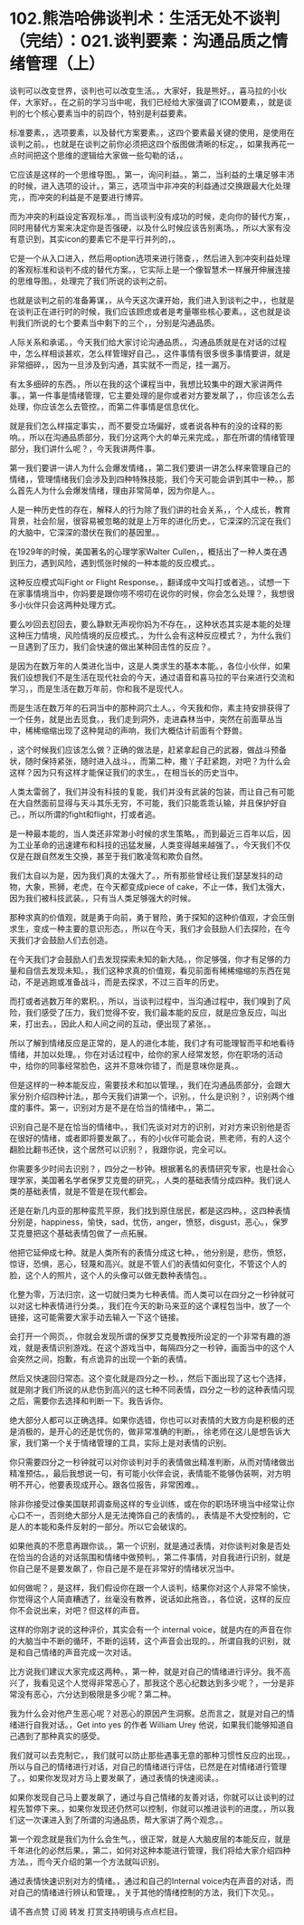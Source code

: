 # 102.熊浩哈佛谈判术：生活无处不谈判（完结）：021.谈判要素：沟通品质之情绪管理（上）

谈判可以改变世界，谈判也可以改变生活。，大家好，我是熊好。，喜马拉的小伙伴，大家好。，在之前的学习当中呢，我们已经给大家强调了ICOM要素，，就是谈判的七个核心要素当中的前四个，特别是利益要素。

标准要素，，选项要素，以及替代方案要素。，这四个要素最关键的使用，是使用在谈判之前。，也就是在谈判之前你必须把这四个版图做清晰的标定。，如果我再花一点时间把这个思维的逻辑给大家做一些勾勒的话，。

它应该是这样的一个思维导图。，第一，询问利益。，第二，当利益的土壤足够丰沛的时候，进入选项的设计。，第三，选项当中非冲突的利益通过交换跟最大化处理完，，而冲突的利益是不是要进行博弈。

而为冲突的利益设定客观标准。，而当谈判没有成功的时候，走向你的替代方案，，同时用替代方案来决定你是否强硬，以及什么时候应该告别离场。，所以大家有没有意识到，其实icon的要素它不是平行并列的，。

它是一个从入口进入，然后用option选项来进行筛查，，然后进入到冲突利益处理的客观标准和谈判不成的替代方案。，它实际上是一个像智慧术一样展开伸展连接的思维导图。，处理完了我们所说的谈判之前。

也就是谈判之前的准备筹谋，，从今天这次课开始，我们进入到谈判之中，，也就是在谈判正在进行时的时候，我们应该顾虑或者是考量哪些核心要素。，这也就是谈判我们所说的七个要素当中剩下的三个，，分别是沟通品质。

人际关系和承诺。，今天我们给大家讨论沟通品质。，沟通品质就是在对话的过程中，怎么样相谈甚欢，怎么样管理好自己。，这件事情有很多很多事情要讲，就是非常细碎，，因为一旦涉及到沟通，其实就不一而足，挂一漏万。

有太多细碎的东西。，所以在我的这个课程当中，我想比较集中的跟大家讲两件事。，第一件事是情绪管理，它主要处理的是你或者对方要发飙了，，你应该怎么去处理，你应该怎么去管控。，而第二件事情是信息优化。

就是我们怎么样描定事实，，而不要受立场偏好，或者说各种有的没的诠释的影响。，所以在沟通品质部分，我们分这两个大的单元来完成。，那在所谓的情绪管理部分，我们讲什么呢？，今天我讲两件事。

第一我们要讲一讲人为什么会爆发情绪，，第二我们要讲一讲怎么样来管理自己的情绪，，管理情绪我们会涉及到四种特殊技能，我们今天可能会讲到其中一种。，那么首先人为什么会爆发情绪，理由非常简单，因为你是人。。

人是一种历史性的存在，解释人的行为除了我们讲的社会关系，，个人成长，教育背景，社会阶层，很容易被忽略的就是上万年的进化历史。，它深深的沉淀在我们的大脑中，它深深的潜伏在我们的基因里。。

在1929年的时候，美国著名的心理学家Walter Cullen，，概括出了一种人类在遇到压力，遇到风险，遇到慌张时候的一种本能的反应模式。。

这种反应模式叫Fight or Flight Response。，翻译成中文叫打或者逃。，试想一下在家事情境当中，你妈要是跟你唠不唠叨在说你的时候，你会怎么处理？，我想很多小伙伴只会这两种处理方式。

要么吵回去怼回去，要么静默无声视你妈为不存在。，这种状态其实是本能的处理这种压力情境，风险情境的反应模式。，为什么会有这种反应模式？，为什么我们一旦遇到了压力，我们会快速的做出某种回击性的反应？。

是因为在数万年的人类进化当中，这是人类求生的基本本能。，各位小伙伴，如果我们设想我们不是生活在现代社会的今天，通过语音和喜马拉的平台来进行交流和学习，，而是生活在数万年前，你和我不是现代人。

而是生活在数万年的石洞当中的那种洞穴土人。，今天我和你，素主持安排获得了一个任务，就是出去觅食。，我们走到洞外，走进森林当中，突然在前面草丛当中，稀稀缩缩出现了这种晃动的声响，我们大概估计前面有个野兽。

，这个时候我们应该怎么做？正确的做法是，赶紧拿起自己的武器，做战斗预备状，随时保持紧张，随时进入战斗。，而第二种，撒丫子赶紧跑，对吧？为什么会这样？因为只有这样才能保证我们的求生。，在相当长的历史当中。

人类太雷弱了，我们并没有科技的复能，我们并没有武装的包装，而让自己有可能在大自然面前显得与天斗其乐无穷，不可能，我们只能乖乖认输，并且保护好自己。，所以所谓的fight和flight，打或者逃。

是一种最本能的，当人类还非常渺小时候的求生策略。，而到最近三百年以后，因为工业革命的迅速建布和科技的迅猛发展，人类变得越来越强了。，今天我们不仅仅是在跟自然发生交换，甚至于我们敢凌驾和欺负自然。

我们太自以为是，因为我们真的太强大了。，所有那些曾经让我们瑟瑟发抖的动物，大象，熊狮，老虎，在今天都变成piece of cake，不止一体，我们太强大，因为我们被科技武装。，只有当人类足够强大的时候。

那种求真的价值观，就是勇于向前，勇于冒险，勇于探知的这种价值观，才会压倒求生，变成一种主要的意识形态。，所以在今天，我们才会鼓励人们去探险，在今天我们才会鼓励人们去创造。

在今天我们才会鼓励人们去发现探索未知的新大陆。，你足够强，你才有足够的力量和自信去发现未知。，我们这种求真的价值观，看见前面有稀稀缩缩的东西在晃动，不是逃跑或准备战斗，而是去探求，不过三百年的历史。

而打或者逃数万年的累积。，所以，当谈判过程中，当沟通过程中，我们嗅到了风险，我们感受了压力，我们觉得不安，我们最本能的反应，就是应急反应，叫出来，打出去。，因此人和人间之间的互动，便出现了紧张。。

所以了解到情绪反应是正常的，是人的进化本能，我们才有可能理智而平和地看待情绪，并加以处理。，你在对话过程中，给你的家人经常发怒，你在职场的活动中，给你的同事经常脸色，这并不意味你错了，而是意味你是真。。

但是这样的一种本能反应，需要技术和加以管理。，我们在沟通品质部分，会跟大家分别介绍四种计法。，那今天我们讲第一个，识别。，什么是识别？，识别两个维度的事件。第一，识别对方是不是在恰当的情绪中。，第二。

识别自己是不是在恰当的情绪中。，我们先谈对对方的识别，对对方来识别他是否在很好的情绪，或者即将要发飙了。，有的小伙伴可能会说，熊老师，有的人这个翻脸比翻书还快，这个居然可以识别？，我跟你说，完全可以。

你需要多少时间去识别？，四分之一秒钟。根据著名的表情研究专家，也是社会心理学家，美国著名学者保罗艾克曼的研究。，人类的基础表情分成四种。我们说人类的基础表情，就是不管是在现代都会。

还是在新几内亚的那种蛮荒平原，我们找到原住居民，都是这四种。，这四种表情分别是，happiness，愉快，sad，忧伤，anger，愤怒，disgust，恶心。，保罗艾克曼把这个基础表情包做了一点拓展。

他把它延伸成七种。就是人类所有的表情分成这七种。，他分别是，悲伤，愤怒，惊讶，恐惧，恶心，轻蔑和高兴。就是不管人们的表情如何变化，不管这个人的脸，这个人的照片，这个人的头像可以做无数种表情包。。

化整为零，万法归宗，这一切就归类为七种表情。而人类可以在四分之一秒钟就可以对这七种表情进行分类。，我们在今天的新马来亚的这个课程包当中，放了一个链接，这可能需要大家手动去输入一下这个链接。

会打开一个网页。，你就会发现所谓的保罗艾克曼教授所设定的一个非常有趣的游戏，就是表情识别游戏。在这个游戏当中，每隔四分之一秒钟，画面当中的这个人会突然之间，抱歉，有点诡异的出现一个新的表情。

然后又快速回归常态。这个变化就是四分之一秒。，然后下面出现了这七个选择，就是刚才我们所说的从悲伤到高兴的这七种不同表情，四分之一秒的这种表情闪现之后，需要你去选择和判断一下。我告诉你。

绝大部分人都可以正确选择。如果你选错，你也可以对表情的大致方向是积极的还是消极的，是开心的还是忧伤的，做非常准确的判断。，徐老师在这儿是想告诉大家，我们第一个关于情绪管理的工具，实际上是对表情的识别。

你只需要四分之一秒钟就可以对你谈判对手的表情做出精准判断，从而对情绪做出精准预估。，最后我想说一句，有可能小伙伴会说，表情能不能够伪装啊，对方明明不开心，他要表现成开心。跟各位报告，非常困难。。

除非你接受过像美国联邦调查局这样的专业训练，或在你的职场环境当中经常让你心口不一，否则绝大部分人是无法掩饰自己的表情的。，表情是不大受控制的，它是人的本能和条件反射的一部分。所以它会破误的。

如果他真的不愿意再跟你谈。，第一个识别，就是通过表情，对你谈判对象是否处在恰当的合适的对话氛围和情绪中做预判。，第二件事情，对自我进行识别，就是你自己是不是要发飙了，你自己是不是在非常好的情绪状况当中。

如何做呢？，是这样，我们假设你在跟一个人谈判，结果你对这个人非常不愉快，你觉得这个人简直糟透了，丝毫没有教养，说话如此拖沓。，各位说，这样的反应你不会说出来，对吧？但这样的声音。

这样的你刚才说的这种评价，其实会有一个 internal voice，就是内在的声音在你的大脑当中不断的循环，不断的运转，这个声音会出现的。，所谓自我的识别，就是和自己情绪的声音完成一次对话。

比方说我们建议大家完成这两种。，第一种，就是对自己的情绪进行评分。我不高兴了，我看见这个人觉得非常恶心了，那我这个恶心纪数达到多少呢？，一分是非常没有恶心，六分达到极限是多少呢？第二种。

我为什么会对他产生恶心呢？对恶心的原因产生洞察。总而言之，就是对自己的情绪进行自我对话。，Get into yes 的作者 William Urey 他说，如果我们能够知道自己遇到了那种真实的感受。

我们就可以去克制它。，我们就可以防止那些遇事无意的那种习惯性反应的出现。，所以与自己的情绪进行对话，对自己的情绪进行评估，已然是在对情绪进行管理了。，如果你发现对方马上要发飙了，通过表情的快速阅读。。

如果你发现自己马上要发飙了，通过与自己情绪的友善对话，你就可以让谈判的过程先暂停下来。，如果你发现还仍然可以控制，你就可以推进谈判的进度。，所以我们这一次课进入到了所谓的沟通品质，帮大家讲了两个观念。。

第一个观念就是我们为什么会生气。，很正常，就是人大脑皮层的本能反应，就是千年进化的必然后果。，第二，如何对这种本能进行管理，我们将给大家介绍四种方法。，而今天介绍的第一个方法就叫识别。

通过表情快速识别对方的情绪。，通过和自己的Internal voice内在声音的对话，而对自己的情绪进行辨认和管理。，关于其他的情绪控制的方法，我们下次见。。

请不吝点赞 订阅 转发 打赏支持明镜与点点栏目。